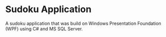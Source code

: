# Sudoku Application
A sudoku application that was build on Windows Presentation Foundation (WPF) using C# and MS SQL Server.
